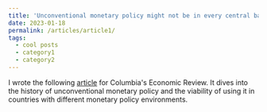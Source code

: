 ```yaml
---
title: 'Unconventional monetary policy might not be in every central banker's toolbox'
date: 2023-01-18
permalink: /articles/article1/
tags:
  - cool posts
  - category1
  - category2
---
```



I wrote the following [article](https://columbiaeconreview.com/post/63c758cd171e1400088161dd) for Columbia's Economic Review. It dives into the history of unconventional monetary policy and the viability of using it in countries with different monetary policy environments.
